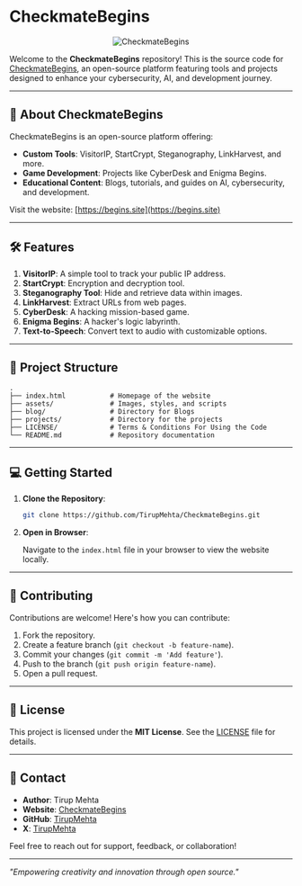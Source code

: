 # CheckmateBegins

<p align="center">
  <img src="https://i.ibb.co/G0g5zXG/3.png" alt="CheckmateBegins">
</p>

Welcome to the **CheckmateBegins** repository! This is the source code for [CheckmateBegins](https://begins.site), an open-source platform featuring tools and projects designed to enhance your cybersecurity, AI, and development journey.

---

## 🚀 **About CheckmateBegins**
CheckmateBegins is an open-source platform offering:

- **Custom Tools**: VisitorIP, StartCrypt, Steganography, LinkHarvest, and more.
- **Game Development**: Projects like CyberDesk and Enigma Begins.
- **Educational Content**: Blogs, tutorials, and guides on AI, cybersecurity, and development.

Visit the website: [https://begins.site](https://begins.site)

---

## 🛠 **Features**

1. **VisitorIP**: A simple tool to track your public IP address.
2. **StartCrypt**: Encryption and decryption tool.
3. **Steganography Tool**: Hide and retrieve data within images.
4. **LinkHarvest**: Extract URLs from web pages.
5. **CyberDesk**: A hacking mission-based game.
6. **Enigma Begins**: A hacker's logic labyrinth.
7. **Text-to-Speech**: Convert text to audio with customizable options.

---

## 📂 **Project Structure**

```plaintext
.
├── index.html           # Homepage of the website
├── assets/              # Images, styles, and scripts
├── blog/                # Directory for Blogs
├── projects/            # Directory for the projects
├── LICENSE/             # Terms & Conditions For Using the Code
└── README.md            # Repository documentation
```

---

## 💻 **Getting Started**

1. **Clone the Repository**:

   ```bash
   git clone https://github.com/TirupMehta/CheckmateBegins.git
   ```

2. **Open in Browser**:

   Navigate to the `index.html` file in your browser to view the website locally.

---

## 🌟 **Contributing**

Contributions are welcome! Here's how you can contribute:

1. Fork the repository.
2. Create a feature branch (`git checkout -b feature-name`).
3. Commit your changes (`git commit -m 'Add feature'`).
4. Push to the branch (`git push origin feature-name`).
5. Open a pull request.

---

## 📝 **License**

This project is licensed under the **MIT License**. See the [LICENSE](LICENSE) file for details.

---

## 📧 **Contact**

- **Author**: Tirup Mehta
- **Website**: [CheckmateBegins](https://begins.site)
- **GitHub**: [TirupMehta](https://github.com/TirupMehta)
- **X**: [TirupMehta](https://x.com/TirupMehta)

Feel free to reach out for support, feedback, or collaboration!

---

_"Empowering creativity and innovation through open source."_
